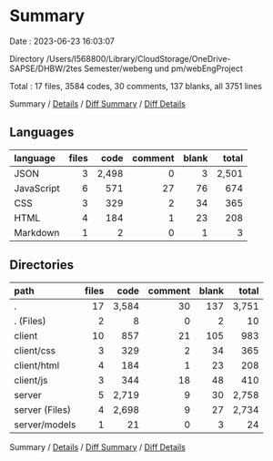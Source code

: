# Summary

Date : 2023-06-23 16:03:07

Directory /Users/I568800/Library/CloudStorage/OneDrive-SAPSE/DHBW/2tes Semester/webeng und pm/webEngProject

Total : 17 files,  3584 codes, 30 comments, 137 blanks, all 3751 lines

Summary / [Details](details.md) / [Diff Summary](diff.md) / [Diff Details](diff-details.md)

## Languages
| language | files | code | comment | blank | total |
| :--- | ---: | ---: | ---: | ---: | ---: |
| JSON | 3 | 2,498 | 0 | 3 | 2,501 |
| JavaScript | 6 | 571 | 27 | 76 | 674 |
| CSS | 3 | 329 | 2 | 34 | 365 |
| HTML | 4 | 184 | 1 | 23 | 208 |
| Markdown | 1 | 2 | 0 | 1 | 3 |

## Directories
| path | files | code | comment | blank | total |
| :--- | ---: | ---: | ---: | ---: | ---: |
| . | 17 | 3,584 | 30 | 137 | 3,751 |
| . (Files) | 2 | 8 | 0 | 2 | 10 |
| client | 10 | 857 | 21 | 105 | 983 |
| client/css | 3 | 329 | 2 | 34 | 365 |
| client/html | 4 | 184 | 1 | 23 | 208 |
| client/js | 3 | 344 | 18 | 48 | 410 |
| server | 5 | 2,719 | 9 | 30 | 2,758 |
| server (Files) | 4 | 2,698 | 9 | 27 | 2,734 |
| server/models | 1 | 21 | 0 | 3 | 24 |

Summary / [Details](details.md) / [Diff Summary](diff.md) / [Diff Details](diff-details.md)